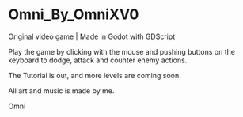 # Omni_By_OmniXV0
Original video game | Made in Godot with GDScript

Play the game by clicking with the mouse and pushing buttons on the keyboard to dodge, attack and counter enemy actions.

The Tutorial is out, and more levels are coming soon.

All art and music is made by me.

Omni

